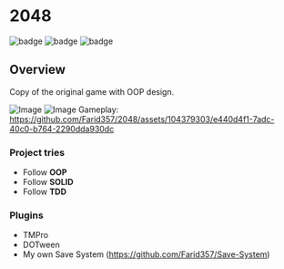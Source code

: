# 2048

![badge](https://img.shields.io/static/v1?label=engine&message=UNITY&color=black&style=for-the-badge)
![badge](https://img.shields.io/static/v1?label=architecture&message=MV&color=blue&style=for-the-badge)
![badge](https://img.shields.io/static/v1?label=language&message=C%23&color=blueviolet&style=for-the-badge)

## Overview
Copy of the original game with OOP design.

![Image](https://github.com/Farid357/2048/assets/104379303/3261bc98-24b4-40f5-96c7-f18d2f475dd9)
![Image](https://github.com/Farid357/2048/assets/104379303/23bff73c-bdd8-40a7-bb89-e3eb2da1ec29)
Gameplay: https://github.com/Farid357/2048/assets/104379303/e440d4f1-7adc-40c0-b764-2290dda930dc

### Project tries
 - Follow **OOP**
 - Follow **SOLID**
 - Follow **TDD**
 
### Plugins
 - TMPro
 - DOTween
 - My own Save System (https://github.com/Farid357/Save-System)


